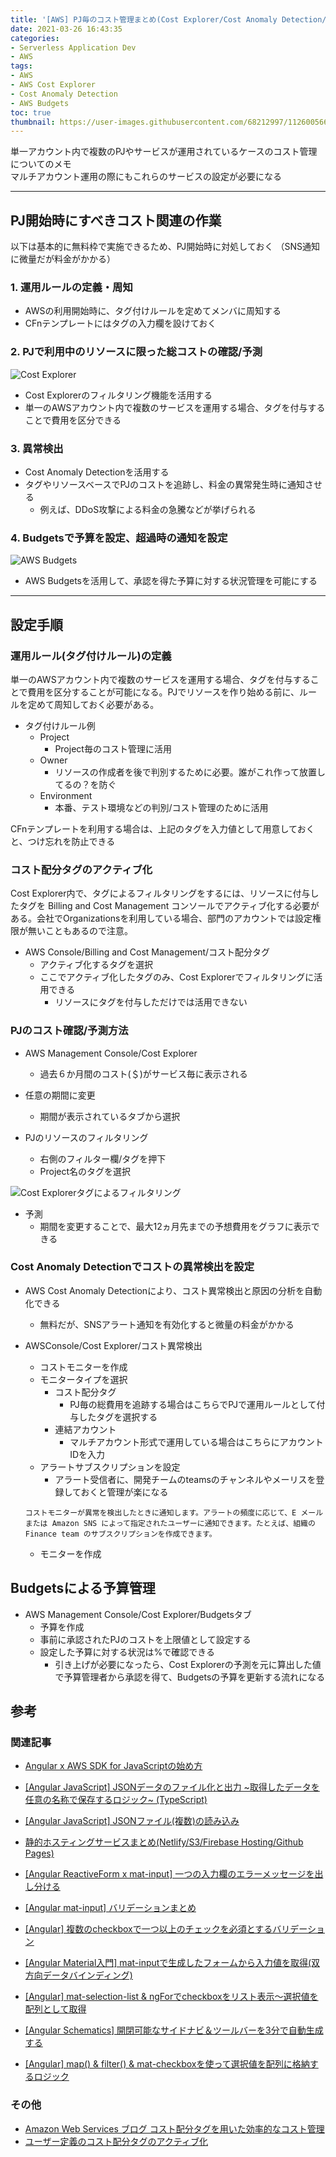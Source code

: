 ```yaml
---
title: '[AWS] PJ毎のコスト管理まとめ(Cost Explorer/Cost Anomaly Detection/Budgets/タグ付けルール)'
date: 2021-03-26 16:43:35
categories:
- Serverless Application Dev
- AWS
tags: 
- AWS
- AWS Cost Explorer
- Cost Anomaly Detection
- AWS Budgets
toc: true
thumbnail: https://user-images.githubusercontent.com/68212997/112600566-b92c0900-8e54-11eb-89a7-69e5663c4651.png
---
```


単一アカウント内で複数のPJやサービスが運用されているケースのコスト管理についてのメモ  
マルチアカウント運用の際にもこれらのサービスの設定が必要になる

<!--toc-->

---
## PJ開始時にすべきコスト関連の作業
以下は基本的に無料枠で実施できるため、PJ開始時に対処しておく
（SNS通知に微量だが料金がかかる）

### 1. 運用ルールの定義・周知
- AWSの利用開始時に、タグ付けルールを定めてメンバに周知する
- CFnテンプレートにはタグの入力欄を設けておく

### 2. PJで利用中のリソースに限った総コストの確認/予測
![Cost Explorer](https://user-images.githubusercontent.com/68212997/112601148-71f24800-8e55-11eb-93e3-12505b1be7c4.png)

- Cost Explorerのフィルタリング機能を活用する
- 単一のAWSアカウント内で複数のサービスを運用する場合、タグを付与することで費用を区分できる

### 3. 異常検出
- Cost Anomaly Detectionを活用する
- タグやリソースベースでPJのコストを追跡し、料金の異常発生時に通知させる
    - 例えば、DDoS攻撃による料金の急騰などが挙げられる

### 4. Budgetsで予算を設定、超過時の通知を設定
![AWS Budgets](https://user-images.githubusercontent.com/68212997/112601321-a9f98b00-8e55-11eb-90f5-422197f39b76.png)

- AWS Budgetsを活用して、承認を得た予算に対する状況管理を可能にする

---

## 設定手順

### 運用ルール(タグ付けルール)の定義
単一のAWSアカウント内で複数のサービスを運用する場合、タグを付与することで費用を区分することが可能になる。PJでリソースを作り始める前に、ルールを定めて周知しておく必要がある。

- タグ付けルール例
    - Project
        - Project毎のコスト管理に活用
    - Owner
        - リソースの作成者を後で判別するために必要。誰がこれ作って放置してるの？を防ぐ
    - Environment
        - 本番、テスト環境などの判別/コスト管理のために活用

CFnテンプレートを利用する場合は、上記のタグを入力値として用意しておくと、つけ忘れを防止できる


### コスト配分タグのアクティブ化
Cost Explorer内で、タグによるフィルタリングをするには、リソースに付与したタグを Billing and Cost Management コンソールでアクティブ化する必要がある。会社でOrganizationsを利用している場合、部門のアカウントでは設定権限が無いこともあるので注意。

- AWS Console/Billing and Cost Management/コスト配分タグ
  - アクティブ化するタグを選択
  - ここでアクティブ化したタグのみ、Cost Explorerでフィルタリングに活用できる
    - リソースにタグを付与しただけでは活用できない

### PJのコスト確認/予測方法
- AWS Management Console/Cost Explorer
    - 過去６か月間のコスト(＄)がサービス毎に表示される

- 任意の期間に変更
    - 期間が表示されているタブから選択

- PJのリソースのフィルタリング
    - 右側のフィルター欄/タグを押下
    - Project名のタグを選択

![Cost Explorerタグによるフィルタリング](https://user-images.githubusercontent.com/68212997/112600912-1de76380-8e55-11eb-9b68-26053b73d872.png)

- 予測
    - 期間を変更することで、最大12ヵ月先までの予想費用をグラフに表示できる


### Cost Anomaly Detectionでコストの異常検出を設定
- AWS Cost Anomaly Detectionにより、コスト異常検出と原因の分析を自動化できる
  - 無料だが、SNSアラート通知を有効化すると微量の料金がかかる

- AWSConsole/Cost Explorer/コスト異常検出
  - コストモニターを作成
  - モニタータイプを選択
    - コスト配分タグ
      - PJ毎の総費用を追跡する場合はこちらでPJで運用ルールとして付与したタグを選択する
    - 連結アカウント
      - マルチアカウント形式で運用している場合はこちらにアカウントIDを入力
  - アラートサブスクリプションを設定
    - アラート受信者に、開発チームのteamsのチャンネルやメーリスを登録しておくと管理が楽になる
  ```
  コストモニターが異常を検出したときに通知します。アラートの頻度に応じて、E メールまたは Amazon SNS によって指定されたユーザーに通知できます。たとえば、組織の Finance team のサブスクリプションを作成できます。
  ```
  - モニターを作成


## Budgetsによる予算管理
- AWS Management Console/Cost Explorer/Budgetsタブ
    - 予算を作成
    - 事前に承認されたPJのコストを上限値として設定する
    - 設定した予算に対する状況は%で確認できる
        - 引き上げが必要になったら、Cost Explorerの予測を元に算出した値で予算管理者から承認を得て、Budgetsの予算を更新する流れになる


## 参考
### 関連記事
- [Angular x AWS SDK for JavaScriptの始め方](/Angular-x-AWS-SDK-for-JavaScriptの始め方/)

- [[Angular JavaScript] JSONデータのファイル化と出力 ~取得したデータを任意の名称で保存するロジック~ (TypeScript)](/Angular-JSONデータのファイル化と出力-クラウドから取得したデータを任意の名称で保存する/)
- [[Angular JavaScript] JSONファイル(複数)の読み込み](/Angular-JavaScript-JSONファイルの読み込み/)
- [静的ホスティングサービスまとめ(Netlify/S3/Firebase Hosting/Github Pages)](/静的ホスティングサービスまとめ-Netlify-S3-Firebase-Hosting-Github-Pages/)
- [[Angular ReactiveForm x mat-input] 一つの入力欄のエラーメッセージを出し分ける](/Angular-ReactiveForm-x-mat-input-一つの入力欄のエラーメッセージを出し分ける/)
- [[Angular mat-input] バリデーションまとめ](/Angular-mat-input-バリデーションまとめ/)
- [[Angular] 複数のcheckboxで一つ以上のチェックを必須とするバリデーション](/Angular-複数のcheckboxで一つ以上のチェックを必須とするバリデーション/)
- [[Angular Material入門] mat-inputで生成したフォームから入力値を取得(双方向データバインディング)](/Angular入門-mat-inputで生成したフォームから入力値を取得-双方向データバインディング/)
- [[Angular] mat-selection-list & ngForでcheckboxをリスト表示～選択値を配列として取得](/Angular-mat-selection-listでcheckboxを表示～選択値を配列として取得/)
- [[Angular Schematics] 開閉可能なサイドナビ＆ツールバーを3分で自動生成する](/Angular-Schematics-開閉可能なサイドナビ＆ツールバーを3分で自動生成する/)
- [[Angular] map() & filter() & mat-checkboxを使って選択値を配列に格納するロジック](/Angular-map-fileter-mat-checkboxを使って選択値を配列に格納するロジック/)

### その他
- [Amazon Web Services ブログ コスト配分タグを用いた効率的なコスト管理](https://aws.amazon.com/jp/blogs/news/cost-allocation-tag/)
- [ユーザー定義のコスト配分タグのアクティブ化](https://docs.aws.amazon.com/ja_jp/awsaccountbilling/latest/aboutv2/activating-tags.html)
